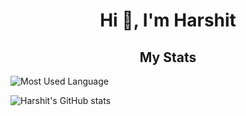 <h1 align="center">Hi 👋, I'm Harshit</h1>

<h2 align="center">My Stats</h2>

![Most Used Language](https://github-readme-stats.vercel.app/api/top-langs?username=harshitpatilx&show_icons=true&locale=en) 

![Harshit's GitHub stats](https://github-readme-stats.vercel.app/api?username=harshitpatilx&show_icons=true)
